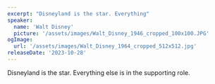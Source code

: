 ```yaml
---
excerpt: "Disneyland is the star. Everything"
speaker:
  name: 'Walt Disney'
  picture: '/assets/images/Walt_Disney_1946_cropped_100x100.JPG'
ogImage:
  url: '/assets/images/Walt_Disney_1964_cropped_512x512.jpg'
releaseDate: '2023-10-28'
---
```


Disneyland is the star. Everything else is in the supporting role.

